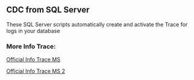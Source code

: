 ## CDC from SQL Server

These SQL Server scripts automatically create and activate the Trace for logs in your database


### More Info Trace:

[Official Info Trace MS](https://learn.microsoft.com/en-us/sql/tools/sql-server-profiler/view-and-analyze-traces-with-sql-server-profiler?view=sql-server-ver16)

[Official Info Trace MS 2](https://learn.microsoft.com/en-us/sql/relational-databases/system-functions/sys-fn-trace-getinfo-transact-sql?view=sql-server-ver16)